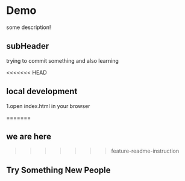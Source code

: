 # Demo

some description!

## subHeader


trying to commit something and also learning

<<<<<<< HEAD
## local development

1.open index.html in your browser

=======

## we are here
>>>>>>> feature-readme-instruction

## Try Something New People
